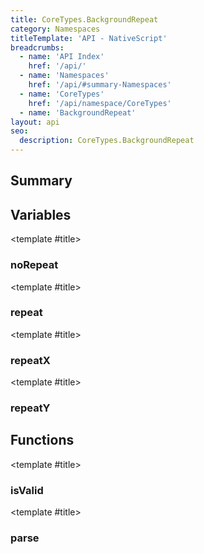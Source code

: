 ```yaml
---
title: CoreTypes.BackgroundRepeat
category: Namespaces
titleTemplate: 'API - NativeScript'
breadcrumbs:
  - name: 'API Index'
    href: '/api/'
  - name: 'Namespaces'
    href: '/api/#summary-Namespaces'
  - name: 'CoreTypes'
    href: '/api/namespace/CoreTypes'
  - name: 'BackgroundRepeat'
layout: api
seo:
  description: CoreTypes.BackgroundRepeat
---
```


<!-- This page is auto generated, do not edit manually. -->
<!-- Run "yarn generate:api-docs" to regenerate -->

<script setup lang="ts">
  import { provide } from "vue";
  import API_DATA from "./CoreTypes-BackgroundRepeat.data.json";
  
  provide('API_DATA', API_DATA);
</script>

<APIRefHierarchy v-once />

## <Heading ignore>Summary</Heading>

<APIRefSummary v-once />

## Variables

<div class="isConst">

<APIRef for="4993" v-once>

<template #title>

### noRepeat

</template>

</APIRef>

</div>

<div class="isConst">

<APIRef for="4990" v-once>

<template #title>

### repeat

</template>

</APIRef>

</div>

<div class="isConst">

<APIRef for="4991" v-once>

<template #title>

### repeatX

</template>

</APIRef>

</div>

<div class="isConst">

<APIRef for="4992" v-once>

<template #title>

### repeatY

</template>

</APIRef>

</div>

## Functions

<div class="">

<APIRef for="4994" v-once>

<template #title>

### isValid

</template>

</APIRef>

</div>

<div class="">

<APIRef for="4997" v-once>

<template #title>

### parse

</template>

</APIRef>

</div>
